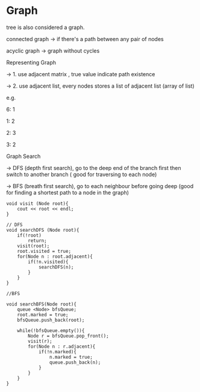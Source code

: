 # Graph

tree is also considered a graph.

connected graph -&gt; if there's a path between any pair of nodes 

acyclic graph -&gt; graph without cycles 

Representing Graph 

-&gt; 1. use adjacent matrix , true value indicate path existence

-&gt; 2. use adjacent list, every nodes stores a list of adjacent list \(array of list\)

e.g.

6: 1

1: 2

2: 3

3: 2



Graph Search 

-&gt; DFS \(depth first search\), go to the deep end of the branch first then switch to another branch \( good for traversing to each node\)

-&gt; BFS \(breath first search\), go to each neighbour before going deep \(good for finding a shortest path to a  node in the graph\)

```text
void visit (Node root){
	cout << root << endl;
}

// DFS
void searchDFS (Node root){
	if(!root)
		return;
	visit(root);
	root.visited = true;
	for(Node n : root.adjacent){
		if(!n.visited){
			searchDFS(n);
		}
	}
}

//BFS

void searchBFS(Node root){
	queue <Node> bfsQueue;
	root.marked = true;
	bfsQueue.push_back(root);

	while(!bfsQueue.empty()){
		Node r = bfsQueue.pop_front();
		visit(r);
		for(Node n : r.adjacent){
			if(!n.marked){
				n.marked = true;
				queue.push_back(n);
			}
		}
	}
}
```



